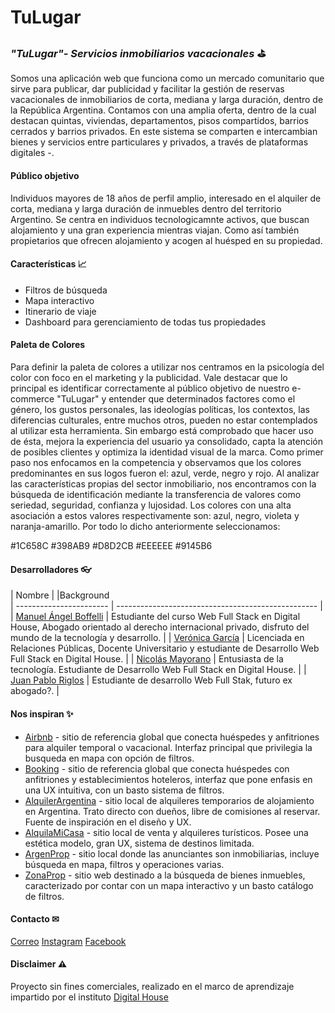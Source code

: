 # TuLugar

### _"TuLugar"- Servicios inmobiliarios vacacionales_ ⛳

Somos una aplicación web que funciona como un mercado comunitario que sirve para publicar, dar publicidad y facilitar la gestión de reservas vacacionales de inmobiliarios de corta, mediana y larga duración, dentro de la República Argentina. Contamos con una amplia oferta, dentro de la cual destacan quintas, viviendas, departamentos, pisos compartidos, barrios cerrados y barrios privados. En este sistema se comparten e intercambian bienes y servicios entre particulares y privados, a través de plataformas digitales -.

#### Público objetivo

Individuos mayores de 18 años de perfil amplio, interesado en el alquiler de corta, mediana y larga duración de inmuebles dentro del territorio Argentino.
Se centra en individuos tecnologicamnte activos, que buscan alojamiento y una gran experiencia mientras viajan. Como así también propietarios que ofrecen alojamiento y acogen al huésped en su propiedad.

#### Características 📈

- Filtros de búsqueda
- Mapa interactivo
- Itinerario de viaje
- Dashboard para gerenciamiento de todas tus propiedades

#### Paleta de Colores 

Para definir la paleta de colores a utilizar nos centramos en la psicología del color con foco en el marketing y la publicidad. Vale destacar que lo principal es identificar correctamente al público objetivo de nuestro e-commerce "TuLugar" y entender que determinados factores como el género, los gustos personales, las ideologías políticas, los contextos, las diferencias culturales, entre muchos otros, pueden no estar contemplados al utilizar esta herramienta. Sin embargo está comprobado que hacer uso de ésta, mejora la experiencia del usuario ya consolidado, capta la atención de posibles clientes y optimiza la identidad visual de la marca. 
Como primer paso nos enfocamos en la competencia y observamos que los colores predominantes en sus logos fueron el: azul, verde, negro y rojo.
Al analizar las características propias del sector inmobiliario, nos encontramos con la búsqueda de identificación mediante la transferencia de valores como seriedad, seguridad, confianza y lujosidad. Los colores con una alta asociación a estos valores respectivamente son: azul, negro, violeta y naranja-amarillo. 
Por todo lo dicho anteriormente seleccionamos:

#1C658C
#398AB9
#D8D2CB
#EEEEEE
#9145B6

#### Desarrolladores 👓

| Nombre                  |                                                    |Background                                                                      
| ----------------------- | -------------------------------------------------- |
| [Manuel Ángel Boffelli] | Estudiante del curso Web Full Stack en Digital House, Abogado orientado al derecho internacional privado, disfruto del mundo de la tecnología y desarrollo.                                                 |
| [Verónica García]       | Licenciada en Relaciones Públicas, Docente Universitario y estudiante de Desarrollo Web Full Stack en Digital House.      |
| [Nicolás Mayorano]      | Entusiasta de la tecnología. Estudiante de Desarrollo Web Full Stack en Digital House.                                    |
| [Juan Pablo Riglos]     | Estudiante de desarrollo Web Full Stak, futuro 
ex abogado?.                                                                   |

#### Nos inspiran ✨

- [Airbnb] - sitio de referencia global que conecta huéspedes y anfitriones para alquiler temporal o vacacional. Interfaz principal que privilegia la busqueda en mapa con opción de filtros.
- [Booking] - sitio de referencia global que conecta huéspedes con anfitriones y establecimientos hoteleros, interfaz que pone enfasis en una UX intuitiva, con un basto sistema de filtros.
- [AlquilerArgentina] - sitio local de alquileres temporarios de alojamiento en Argentina. Trato directo con dueños, libre de comisiones al reservar. Fuente de inspiración en el diseño y UX.
- [AlquilaMiCasa] - sitio local de venta y alquileres turísticos. Posee una estética modelo, gran UX, sistema de destinos limitada.
- [ArgenProp] - sitio local donde las anunciantes son inmobiliarias, incluye búsqueda en mapa, filtros y operaciones varias.
- [ZonaProp] - sitio web destinado a la búsqueda de bienes inmuebles, caracterizado por contar con un mapa interactivo y un basto catálogo de filtros.

#### Contacto ✉

[Correo](mailto:contacto@inmoblia.com)
[Instagram](https://www.instagram.com/inmoblia/)
[Facebook](https://www.facebook.com/inmoblia/)

#### Disclaimer ⚠

Proyecto sin fines comerciales, realizado en el marco de aprendizaje impartido por el instituto [Digital House](https://www.digitalhouse.com/ar)

[//]: # "Reference links"
[airbnb]: https://www.airbnb.com.ar/
[booking]: https://www.booking.com/index.es-ar.html
[alquilerargentina]: https://www.alquilerargentina.com
[alquilamicasa]: https://alquilamicasa.com.ar
[argenprop]: https://www.argenprop.com/
[zonaprop]: https://www.zonaprop.com.ar/
[manuel ángel boffelli]: https://github.com/manuelAngel0909
[verónica garcía]: https://github.com/VeronicaAGarcia
[nicolás mayorano]: https://github.com/nicomayorano
[juan pablo riglos]: https://github.com/JuanPabloRiglos

